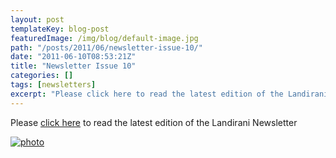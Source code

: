 ```yaml
---
layout: post
templateKey: blog-post
featuredImage: /img/blog/default-image.jpg
path: "/posts/2011/06/newsletter-issue-10/"
date: "2011-06-10T08:53:21Z"
title: "Newsletter Issue 10"
categories: []
tags: [newsletters]
excerpt: "Please click here to read the latest edition of the Landirani Newsletterphoto"
---
```


Please [click here](https://landirani.org/pdfs/newsletters/Newsletter_issue_10.pdf) to read the latest edition of the Landirani Newsletter

[![photo](https://www.landirani.org/image_library/news/full_size/4df1f7e07d24anewsletter_10.jpg)](https://landirani.org/pdfs/newsletters/Newsletter_issue_10.pdf)